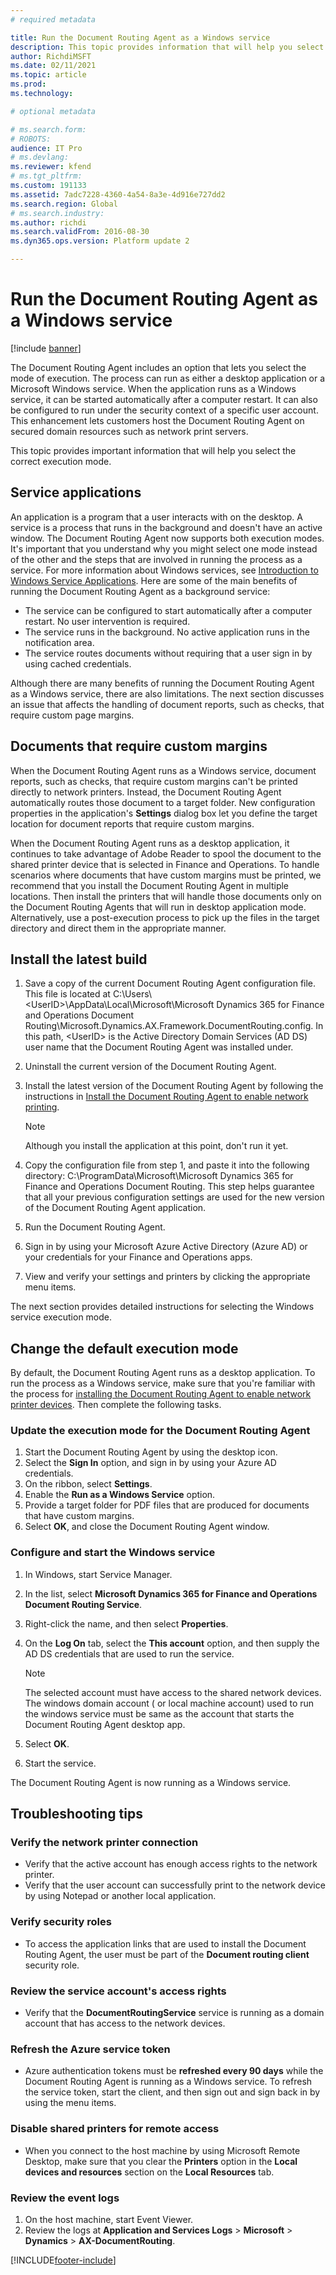 ```yaml
---
# required metadata

title: Run the Document Routing Agent as a Windows service
description: This topic provides information that will help you select the execution mode that is used by the Document Routing Agent. 
author: RichdiMSFT
ms.date: 02/11/2021
ms.topic: article
ms.prod: 
ms.technology: 

# optional metadata

# ms.search.form: 
# ROBOTS: 
audience: IT Pro
# ms.devlang: 
ms.reviewer: kfend
# ms.tgt_pltfrm: 
ms.custom: 191133
ms.assetid: 7adc7228-4360-4a54-8a3e-4d916e727dd2
ms.search.region: Global
# ms.search.industry: 
ms.author: richdi
ms.search.validFrom: 2016-08-30
ms.dyn365.ops.version: Platform update 2

---
```


# Run the Document Routing Agent as a Windows service

[!include [banner](../includes/banner.md)]

The Document Routing Agent includes an option that lets you select the mode of execution. The process can run as either a desktop application or a Microsoft Windows service. When the application runs as a Windows service, it can be started automatically after a computer restart. It can also be configured to run under the security context of a specific user account. This enhancement lets customers host the Document Routing Agent on secured domain resources such as network print servers.

This topic provides important information that will help you select the correct execution mode.

## Service applications
An application is a program that a user interacts with on the desktop. A service is a process that runs in the background and doesn't have an active window. The Document Routing Agent now supports both execution modes. It's important that you understand why you might select one mode instead of the other and the steps that are involved in running the process as a service. For more information about Windows services, see [Introduction to Windows Service Applications](/dotnet/framework/windows-services/introduction-to-windows-service-applications). Here are some of the main benefits of running the Document Routing Agent as a background service:

- The service can be configured to start automatically after a computer restart. No user intervention is required.
- The service runs in the background. No active application runs in the notification area.
- The service routes documents without requiring that a user sign in by using cached credentials.

Although there are many benefits of running the Document Routing Agent as a Windows service, there are also limitations. The next section discusses an issue that affects the handling of document reports, such as checks, that require custom page margins.

## Documents that require custom margins
When the Document Routing Agent runs as a Windows service, document reports, such as checks, that require custom margins can't be printed directly to network printers. Instead, the Document Routing Agent automatically routes those document to a target folder. New configuration properties in the application's **Settings** dialog box let you define the target location for document reports that require custom margins.

When the Document Routing Agent runs as a desktop application, it continues to take advantage of Adobe Reader to spool the document to the shared printer device that is selected in Finance and Operations. To handle scenarios where documents that have custom margins must be printed, we recommend that you install the Document Routing Agent in multiple locations. Then install the printers that will handle those documents only on the Document Routing Agents that will run in desktop application mode. Alternatively, use a post-execution process to pick up the files in the target directory and direct them in the appropriate manner.

## Install the latest build
1. Save a copy of the current Document Routing Agent configuration file. This file is located at C:\\Users\\&lt;UserID&gt;\\AppData\\Local\\Microsoft\\Microsoft Dynamics 365 for Finance and Operations Document Routing\\Microsoft.Dynamics.AX.Framework.DocumentRouting.config. In this path, &lt;UserID&gt; is the Active Directory Domain Services (AD DS) user name that the Document Routing Agent was installed under.
2. Uninstall the current version of the Document Routing Agent.
3. Install the latest version of the Document Routing Agent by following the instructions in [Install the Document Routing Agent to enable network printing](install-document-routing-agent.md).

    > [!NOTE]
    > Although you install the application at this point, don't run it yet.

4. Copy the configuration file from step 1, and paste it into the following directory: C:\\ProgramData\\Microsoft\\Microsoft Dynamics 365 for Finance and Operations Document Routing. This step helps guarantee that all your previous configuration settings are used for the new version of the Document Routing Agent application.
5. Run the Document Routing Agent.
6. Sign in by using your Microsoft Azure Active Directory (Azure AD) or your credentials for your Finance and Operations apps.
7. View and verify your settings and printers by clicking the appropriate menu items.

The next section provides detailed instructions for selecting the Windows service execution mode.

## Change the default execution mode
By default, the Document Routing Agent runs as a desktop application. To run the process as a Windows service, make sure that you're familiar with the process for [installing the Document Routing Agent to enable network printer devices](install-document-routing-agent.md). Then complete the following tasks.

### Update the execution mode for the Document Routing Agent
1. Start the Document Routing Agent by using the desktop icon.
2. Select the **Sign In** option, and sign in by using your Azure AD credentials.
3. On the ribbon, select **Settings**.
4. Enable the **Run as a Windows Service** option.
5. Provide a target folder for PDF files that are produced for documents that have custom margins.
6. Select **OK**, and close the Document Routing Agent window.

### Configure and start the Windows service
1. In Windows, start Service Manager.
2. In the list, select **Microsoft Dynamics 365 for Finance and Operations Document Routing Service**.
3. Right-click the name, and then select **Properties**.
4. On the **Log On** tab, select the **This account** option, and then supply the AD DS credentials that are used to run the service.

    > [!NOTE]
    > The selected account must have access to the shared network devices.
    > The windows domain account ( or local machine account) used to run the windows service must be same as the account that starts the Document Routing Agent desktop app.

5. Select **OK**.
6. Start the service.

The Document Routing Agent is now running as a Windows service.

## Troubleshooting tips
### Verify the network printer connection
- Verify that the active account has enough access rights to the network printer.
- Verify that the user account can successfully print to the network device by using Notepad or another local application.

### Verify security roles
- To access the application links that are used to install the Document Routing Agent, the user must be part of the **Document routing client** security role.

### Review the service account's access rights
- Verify that the **DocumentRoutingService** service is running as a domain account that has access to the network devices.

### Refresh the Azure service token
- Azure authentication tokens must be **refreshed every 90 days** while the Document Routing Agent is running as a Windows service. To refresh the service token, start the client, and then sign out and sign back in by using the menu items.

### Disable shared printers for remote access
- When you connect to the host machine by using Microsoft Remote Desktop, make sure that you clear the **Printers** option in the **Local devices and resources** section on the **Local Resources** tab.

### Review the event logs
1. On the host machine, start Event Viewer.
2. Review the logs at **Application and Services Logs** \> **Microsoft** \> **Dynamics** \> **AX-DocumentRouting**.


[!INCLUDE[footer-include](../../../includes/footer-banner.md)]